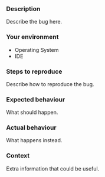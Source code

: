 ### Description
Describe the bug here.

### Your environment
* Operating System
* IDE

### Steps to reproduce
Describe how to reproduce the bug. 

### Expected behaviour
What should happen.

### Actual behaviour
What happens instead.

### Context
Extra information that could be useful. 